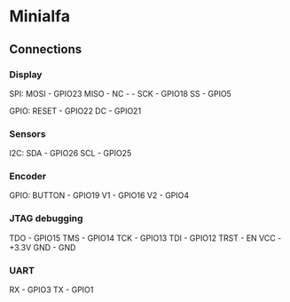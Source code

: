 # Minialfa

## Connections

### Display
SPI:
MOSI - GPIO23
MISO - NC - -
SCK - GPIO18
SS - GPIO5

GPIO:
RESET - GPIO22
DC - GPIO21

### Sensors
I2C:
SDA - GPIO26
SCL - GPIO25

### Encoder
GPIO:
BUTTON - GPIO19
V1 - GPIO16
V2 - GPIO4

### JTAG debugging
TDO - GPIO15
TMS - GPIO14
TCK - GPIO13
TDI - GPIO12
TRST - EN
VCC - +3.3V
GND - GND

### UART
RX - GPIO3
TX - GPIO1
